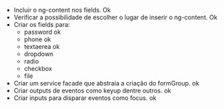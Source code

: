 - Incluir o ng-content nos fields. Ok
- Verificar a possibilidade de escolher o lugar de inserir o ng-content. Ok
- Criar os fields para:
    - password ok
    - phone ok
    - textaerea ok
    - dropdown
    - radio
    - checkbox
    - file
- Criar um service facade que abstraia a criação do formGroup. ok
- Criar outputs de eventos como keyup dentre outros. ok
- Criar inputs para disparar eventos como focus. ok